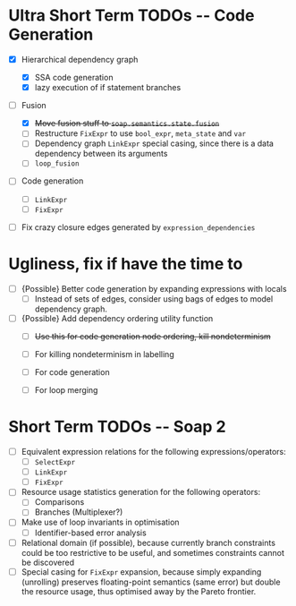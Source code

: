 # Ultra Short Term TODOs -- Code Generation

* [X] Hierarchical dependency graph
    - [X] SSA code generation
    - [X] lazy execution of if statement branches
* [ ] Fusion
    - [X] ~~Move fusion stuff to `soap.semantics.state.fusion`~~
    - [ ] Restructure `FixExpr` to use `bool_expr`, `meta_state` and `var`
    - [ ] Dependency graph `LinkExpr` special casing, since there is a data
          dependency between its arguments
    - [ ] `loop_fusion`
* [ ] Code generation
    - [ ] `LinkExpr`
    - [ ] `FixExpr`
* [ ] Fix crazy closure edges generated by `expression_dependencies`


# Ugliness, fix if have the time to

* [ ] {Possible} Better code generation by expanding expressions with locals
    - [ ] Instead of sets of edges, consider using bags of edges to model
          dependency graph.
* [ ] {Possible} Add dependency ordering utility function
    - [ ] ~~Use this for code generation node ordering, kill nondeterminism~~
    - [ ] For killing nondeterminism in labelling
    - [ ] For code generation
    - [ ] For loop merging


# Short Term TODOs -- Soap 2

* [ ] Equivalent expression relations for the following expressions/operators:
    - [ ] `SelectExpr`
    - [ ] `LinkExpr`
    - [ ] `FixExpr`
* [ ] Resource usage statistics generation for the following operators:
    - [ ] Comparisons
    - [ ] Branches (Multiplexer?)
* [ ] Make use of loop invariants in optimisation
    - [ ] Identifier-based error analysis
* [ ] Relational domain (if possible), because currently branch constraints
      could be too restrictive to be useful, and sometimes constraints cannot
      be discovered
* [ ] Special casing for `FixExpr` expansion, because simply expanding
      (unrolling) preserves floating-point semantics (same error) but double
      the resource usage, thus optimised away by the Pareto frontier.
